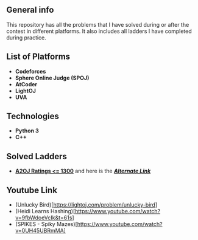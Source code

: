## General info
This repository has all the problems that I have solved during or after the contest in different platforms. It also includes all ladders I have completed during practice.

## List of Platforms
* **Codeforces**
* **Sphere Online Judge (SPOJ)**
* **AtCoder**
* **LightOJ**
* **UVA**


## Technologies
* **Python 3**
* **C++**

## Solved Ladders 
* [**A2OJ Ratings <= 1300**](https://a2oj.com/ladder?ID=11) and here is the
  [**_Alternate Link_**](https://codeforcesladders.firebaseapp.com/)

## Youtube Link
* (Unlucky Bird)[https://lightoj.com/problem/unlucky-bird]
* (Heidi Learns Hashing)[https://www.youtube.com/watch?v=9fbWdoeVcIk&t=61s]
* (SPIKES - Spiky Mazes)[https://www.youtube.com/watch?v=0UH45UBRmMA]

